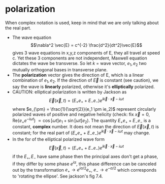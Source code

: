 
# polarization
When complex notation is used, keep in mind that we are only talking about the real part.

- The wave equation 
$$\nabla^2 \vec{E} = c^{-2} \frac{d^2}{dt^2}\vec{E}$$
gives 3 wave equations in x,y,z components of E, they all travel at speed c. 
Yet these 3 components are not independent, Maxwell equation dictates the wave be transverse.
So let $k$ = wave vector, $e_1,e_2$ two mutually orthogonal bases in transverse plane. 
- The **polarization** vector gives the direction of E, which is a linear combination of $e_1, e_2$.
If the direction of $\vec{E}$ is constant (see caution), we say the wave is **linearly** polarized, otherwise it's **elliptically** polarized. 
- CAUTION: elliptical polarization is written by Jackson as 
$$\vec{E} (\vec{x},t) = (E_+ e_+ + E_- e_-)e^{i \vec{k} \cdot \vec{x} - i \omega t}$$ 
where $e_{\pm} = \frac{1}{\sqrt{2}}(e_1 \pm ie_2)$ represent circularly polarized waves of positive and negative helicity 
(check: fix $\vec{x} = 0$, Re($e_+e^{-i \omega t}$) $\propto \cos[\omega t] e_1 + \sin [\omega t] e_2$). 
The quantity $E_+ e_+ + E_- e_-$ is a constant, **complex** number. 
It does not mean the direction of $\vec{E}(\vec{x},t)$ is constant; 
for the real part of $(E_+ e_+ + E_- e_-)e^{i \vec{k} \cdot \vec{x} - i \omega t}$ may change. 
- In the for  of the elliptical polarized wave form
$$\vec{E} (\vec{x},t) = (E_+ e_+ + E_- e_-)e^{i \vec{k} \cdot \vec{x} - i \omega t}$$ 
if the $E_+, E_-$ have same phase then the principal axes don't get a phase, 
if they differ by some phase $e^{i\alpha}$, this phase difference can be canceled out by the transformation
$e_+ \rightarrow e^{i\alpha/2}e_+$, $e_- \rightarrow e^{-\alpha/2}$ which corresponds to 'rotating the ellipse'.
See jackson's fig 7.4. 